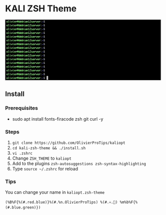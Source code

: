 # KALI ZSH Theme 

![Alt text](kalitheme.gif)

## Install

### Prerequisites

* sudo apt install fonts-firacode zsh git curl -y

### Steps

1. `git clone https://github.com/OlivierProTips/kaliopt`
2. `cd kali-zsh-theme && ./install.sh`
3. `vi .zshrc`
4. Change `ZSH_THEME` to `kaliopt`
5. Add to the plugins `zsh-autosuggestions zsh-syntax-highlighting`
6. Type `source ~/.zshrc` for reload

### Tips

You can change your name in `kaliopt.zsh-theme`

`(%B%F{%(#.red.blue)}%(#.%n.OlivierProTips) %(#.💀.) %m%b%F{%(#.blue.green)})`

